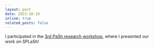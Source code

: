 ```yaml
---
layout: post
date: 2023-10-18
inline: true
related_posts: false
---
```


I participated in the [3rd PaSh research workshop](https://docs.google.com/document/d/1sAwonBVJr4tCBQdaoXGRAr5R4pi-Jw7Oumf_VQg-nQs/edit?usp=sharing), where I presented our work on SPLaSh!
